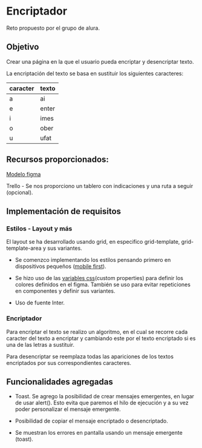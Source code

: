# Encriptador

Reto propuesto por el grupo de alura.

## Objetivo

Crear una página en la que el usuario pueda encriptar y desencriptar texto.

La encriptación del texto se basa en sustituir los siguientes caracteres:

| caracter | texto |
|----------|-------|
|a         |ai     |
|e         |enter  |
|i         |imes   |
|o         |ober   |
|u         |ufat   |

## Recursos proporcionados:

[Modelo figma](https://www.figma.com/design/iSPuMZC2X89C0i6XDKiGDx/Alura-Challenge---Desaf%C3%ADo-1---L%C3%B3gica-(Copy)?node-id=2-72&t=ln9iC6zakz7uGEM1-0)

Trello - Se nos proporciono un tablero con indicaciones y una ruta a seguir (opcional).

## Implementación de requisitos

### Estilos - Layout y más

El layout se ha desarrollado usando grid, en especifico grid-template, grid-template-area y sus variantes.

- Se comenzco implementando los estilos pensando primero en dispositivos pequeños ([mobile first](https://developer.mozilla.org/es/docs/Glossary/Mobile_First)).

- Se hizo uso de las [variables css](https://developer.mozilla.org/es/docs/Web/CSS/Using_CSS_custom_properties)(custom properties) para definir los colores definidos en el figma. También se uso para evitar repeticiones en componentes y definir sus variantes.

- Uso de fuente Inter.

### Encriptador

Para encriptar el texto se realizo un algoritmo, en el cual se recorre cada caracter
del texto a encriptar y cambiando este por el texto encriptado si es una de las letras a sustituir.

Para desencriptar se reemplaza todas las apariciones de los textos encriptados por sus correspondientes caracteres.

## Funcionalidades agregadas

- Toast. Se agrego la posibilidad de crear mensajes emergentes, en lugar de usar alert(). 
Esto evita que paremos el hilo de ejecución y a su vez poder personalizar el mensaje emergente.

- Posibilidad de copiar el mensaje encriptado o desencriptado.

- Se muestran los errores en pantalla usando un mensaje emergente (toast).